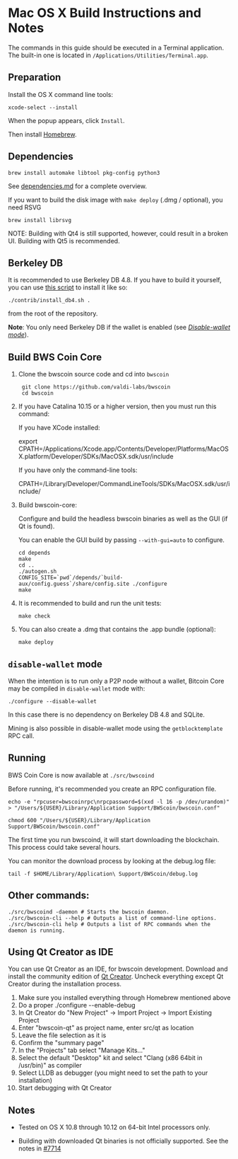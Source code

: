Mac OS X Build Instructions and Notes
====================================
The commands in this guide should be executed in a Terminal application.
The built-in one is located in `/Applications/Utilities/Terminal.app`.

Preparation
-----------
Install the OS X command line tools:

`xcode-select --install`

When the popup appears, click `Install`.

Then install [Homebrew](https://brew.sh).

Dependencies
----------------------

    brew install automake libtool pkg-config python3

See [dependencies.md](dependencies.md) for a complete overview.

If you want to build the disk image with `make deploy` (.dmg / optional), you need RSVG

    brew install librsvg

NOTE: Building with Qt4 is still supported, however, could result in a broken UI. Building with Qt5 is recommended.

## Berkeley DB
It is recommended to use Berkeley DB 4.8. If you have to build it yourself,
you can use [this script](/contrib/install_db4.sh) to install it
like so:

```shell
./contrib/install_db4.sh .
```

from the root of the repository.

**Note**: You only need Berkeley DB if the wallet is enabled (see [*Disable-wallet mode*](/doc/build-osx.md#disable-wallet-mode)).


Build BWS Coin Core
------------------------

1. Clone the bwscoin source code and cd into `bwscoin`

        git clone https://github.com/valdi-labs/bwscoin
        cd bwscoin

2. If you have Catalina 10.15 or a higher version, then you must run this command:

	If you have XCode installed:

	export CPATH=/Applications/Xcode.app/Contents/Developer/Platforms/MacOSX.platform/Developer/SDKs/MacOSX.sdk/usr/include

	If you have only the command-line tools:

	CPATH=/Library/Developer/CommandLineTools/SDKs/MacOSX.sdk/usr/include/

3.  Build bwscoin-core:

    Configure and build the headless bwscoin binaries as well as the GUI (if Qt is found).

    You can enable the GUI build by passing `--with-gui=auto` to configure.

        cd depends
        make
        cd ..
        ./autogen.sh
        CONFIG_SITE=`pwd`/depends/`build-aux/config.guess`/share/config.site ./configure
        make

4.  It is recommended to build and run the unit tests:

        make check

5.  You can also create a .dmg that contains the .app bundle (optional):

        make deploy

## `disable-wallet` mode
When the intention is to run only a P2P node without a wallet, Bitcoin Core may be
compiled in `disable-wallet` mode with:
```shell
./configure --disable-wallet
```

In this case there is no dependency on Berkeley DB 4.8 and SQLite.

Mining is also possible in disable-wallet mode using the `getblocktemplate` RPC call.

Running
-------

BWS Coin Core is now available at `./src/bwscoind`

Before running, it's recommended you create an RPC configuration file.

    echo -e "rpcuser=bwscoinrpc\nrpcpassword=$(xxd -l 16 -p /dev/urandom)" > "/Users/${USER}/Library/Application Support/BWScoin/bwscoin.conf"

    chmod 600 "/Users/${USER}/Library/Application Support/BWScoin/bwscoin.conf"

The first time you run bwscoind, it will start downloading the blockchain. This process could take several hours.

You can monitor the download process by looking at the debug.log file:

    tail -f $HOME/Library/Application\ Support/BWScoin/debug.log

Other commands:
-------

    ./src/bwscoind -daemon # Starts the bwscoin daemon.
    ./src/bwscoin-cli --help # Outputs a list of command-line options.
    ./src/bwscoin-cli help # Outputs a list of RPC commands when the daemon is running.

Using Qt Creator as IDE
------------------------
You can use Qt Creator as an IDE, for bwscoin development.
Download and install the community edition of [Qt Creator](https://www.qt.io/download/).
Uncheck everything except Qt Creator during the installation process.

1. Make sure you installed everything through Homebrew mentioned above
2. Do a proper ./configure --enable-debug
3. In Qt Creator do "New Project" -> Import Project -> Import Existing Project
4. Enter "bwscoin-qt" as project name, enter src/qt as location
5. Leave the file selection as it is
6. Confirm the "summary page"
7. In the "Projects" tab select "Manage Kits..."
8. Select the default "Desktop" kit and select "Clang (x86 64bit in /usr/bin)" as compiler
9. Select LLDB as debugger (you might need to set the path to your installation)
10. Start debugging with Qt Creator

Notes
-----

* Tested on OS X 10.8 through 10.12 on 64-bit Intel processors only.

* Building with downloaded Qt binaries is not officially supported. See the notes in [#7714](https://github.com/bitcoin/bitcoin/issues/7714)
